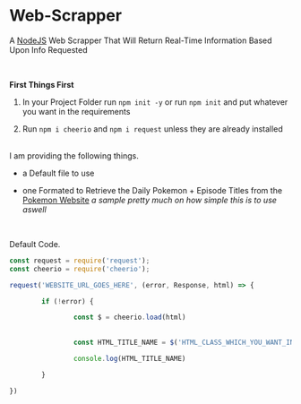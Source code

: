 
  
# Web-Scrapper
A <a href="https://nodejs.org/en/">NodeJS</a> Web Scrapper That Will Return Real-Time Information Based Upon Info Requested 


<br>

**First Things First**

1. In your Project Folder run `npm init -y` or run `npm init` and put whatever you want in the requirements

2. Run `npm i cheerio` and `npm i request` unless they are already installed

<br>
I am providing the following things. 

- a Default file to use

- one Formated to Retrieve the Daily Pokemon + Episode Titles from the <a href="https://www.pokemon.com/us/">Pokemon Website</a>
<i>a sample pretty much on how simple this is to use aswell</i>

<br>

Default Code.

```js
const request = require('request');
const cheerio = require('cheerio');

request('WEBSITE_URL_GOES_HERE', (error, Response, html) => {

        if (!error) {

                const $ = cheerio.load(html)
                
                
                const HTML_TITLE_NAME = $('HTML_CLASS_WHICH_YOU_WANT_INFO_FROM');

                console.log(HTML_TITLE_NAME)

        }

})
```




